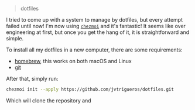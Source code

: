 > dotfiles

I tried to come up with a system to manage by dotfiles, but every attempt failed until now! I'm now using [`chezmoi`](https://github.com/twpayne/chezmoi) and it's fantastic! It seems like over engineering at first, but once you get the hang of it, it is straightforward and simple.

To install all my dotfiles in a new computer, there are some requirements:

* [homebrew](https://brew.sh/), this works on both macOS and Linux
* [git](https://git-scm.com/)

After that, simply run:

``` sh
chezmoi init --apply https://github.com/jvtrigueros/dotfiles.git
```

Which will clone the repository and 
